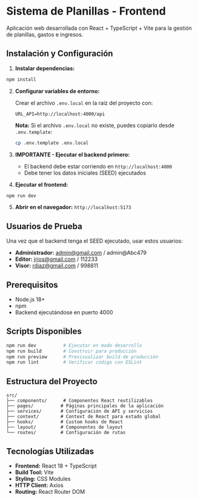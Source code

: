 # Sistema de Planillas - Frontend

Aplicación web desarrollada con React + TypeScript + Vite para la gestión de planillas, gastos e ingresos.

## Instalación y Configuración

1. **Instalar dependencias:**

```bash
npm install
```

2. **Configurar variables de entorno:**

   Crear el archivo `.env.local` en la raíz del proyecto con:

   ```env
   URL_API=http://localhost:4000/api
   ```

   **Nota:** Si el archivo `.env.local` no existe, puedes copiarlo desde `.env.template`:

   ```bash
   cp .env.template .env.local
   ```

3. **IMPORTANTE - Ejecutar el backend primero:**

   - El backend debe estar corriendo en `http://localhost:4000`
   - Debe tener los datos iniciales (SEED) ejecutados

4. **Ejecutar el frontend:**

```bash
npm run dev
```

5. **Abrir en el navegador:** `http://localhost:5173`

## Usuarios de Prueba

Una vez que el backend tenga el SEED ejecutado, usar estos usuarios:

- **Administrador:** admin@gmail.com / admin@Abc479
- **Editor:** jrios@gmail.com / 112233
- **Visor:** rdiaz@gmail.com / 998811

## Prerequisitos

- Node.js 18+
- npm
- Backend ejecutándose en puerto 4000

## Scripts Disponibles

```bash
npm run dev          # Ejecutar en modo desarrollo
npm run build        # Construir para producción
npm run preview      # Previsualizar build de producción
npm run lint         # Verificar código con ESLint
```

## Estructura del Proyecto

```
src/
├── components/      # Componentes React reutilizables
├── pages/          # Páginas principales de la aplicación
├── services/       # Configuración de API y servicios
├── context/        # Context de React para estado global
├── hooks/          # Custom hooks de React
├── layout/         # Componentes de layout
└── routes/         # Configuración de rutas
```

## Tecnologías Utilizadas

- **Frontend:** React 18 + TypeScript
- **Build Tool:** Vite
- **Styling:** CSS Modules
- **HTTP Client:** Axios
- **Routing:** React Router DOM
